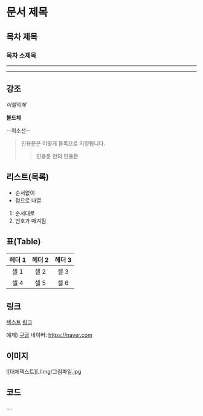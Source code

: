 # 문서 제목
## 목차 제목
### 목차 소제목

***
---

## 강조



*이텔릭체*



**볼드체**



--취소선--



>인용문은 이렇게 블록으로 지정됩니다.
>> 인용문 안의 인용문

## 리스트(목록)
* 순서없이
* 점으로 나열

1. 순서대로
2. 번호가 매겨짐

## 표(Table)
| 헤더 1 | 헤더 2 | 헤더 3 |
|:---:|:---:|:---:|
| 셀 1 | 셀 2 | 셀 3 |
| 셀 4 | 셀 5 | 셀 6 |

## 링크
[텍스트](filename.md)
[링크](http://링크주소/)

예제) 
[구글](https://google.com)
네이버: <https://naver.com>

## 이미지
![대체텍스트][./img/그림파일.jpg
## 코드
....
